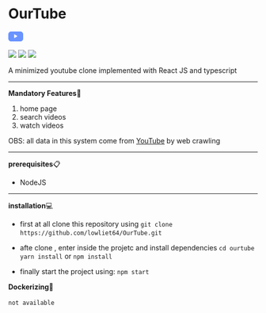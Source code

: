 # OurTube 

<img src="logo.png" style="height:20px">

![](https://img.shields.io/badge/React⚛%EF%B8%8F-%5E17.0.2-brightgreen)   ![](https://img.shields.io/badge/puppeteer-%5E8.0.0-brightgreen)  ![](https://img.shields.io/badge/styled--components-%5E5.2.3-ff69b4)

A minimized youtube clone implemented with React JS and typescript
****
**Mandatory Features🎯**
 1. home page
 2. search videos
 3. watch videos

OBS: all data in this system come from [YouTube]('https://www.youtube.com/') by web crawling
****
**prerequisites**📋
 - NodeJS
***
**installation**💻

 - first at all clone this repository using 
  ```git clone https://github.com/lowliet64/OurTube.git```

  - afte clone , enter inside the projetc and install dependencies 
  ```cd ourtube```
  ```yarn install``` or ```npm install```

  - finally start the project using:
    ```npm start```


**Dockerizing**🐳

 ```not available```

